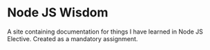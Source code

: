 # Node JS Wisdom
A site containing documentation for things I have learned in Node JS Elective. Created as a mandatory assignment.
